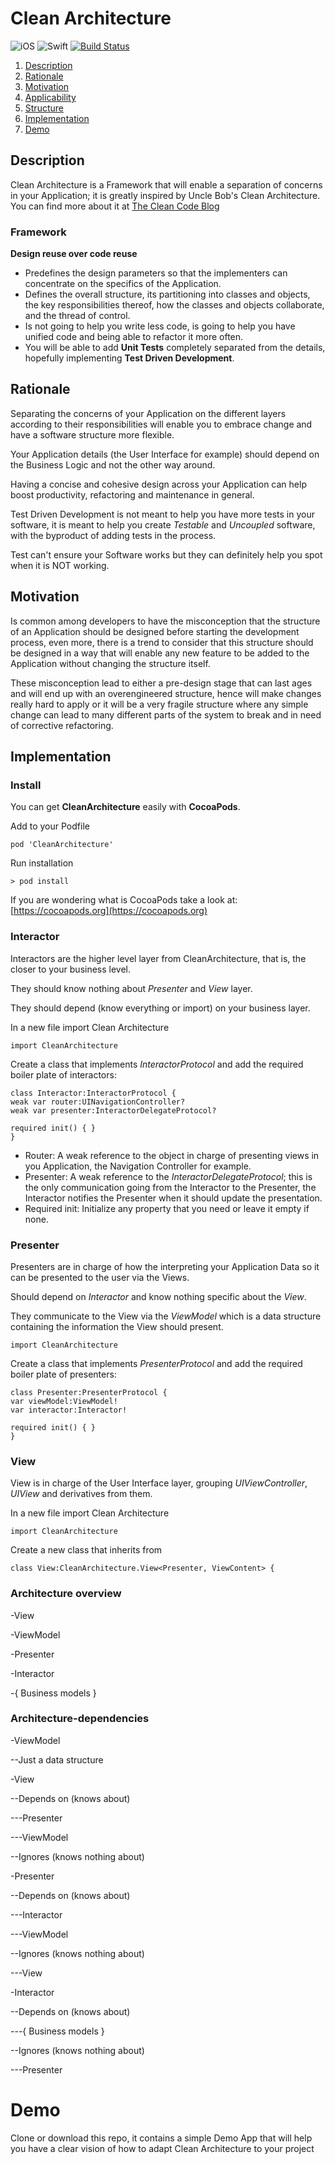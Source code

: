 # Clean Architecture

![iOS](https://img.shields.io/badge/iOS-9.0%2B-blue.svg)
![Swift](https://img.shields.io/badge/Swift-4.2-blue.svg)
[![Build Status](https://app.bitrise.io/app/04e42b095f2aed11/status.svg?token=7ZlxOD8DBPw6ho39Xb9CRw&branch=master)](https://app.bitrise.io/app/04e42b095f2aed11)

1. [Description](#Description)
2. [Rationale](#Rationale)
3. [Motivation](#Motivation)
4. [Applicability](#Applicability)
5. [Structure](#Structure)
6. [Implementation](#Implementation)
7. [Demo](#Demo)

## Description

Clean Architecture is a Framework that will enable a separation of concerns in your Application;
it is greatly inspired by Uncle Bob's Clean Architecture. You can find more about it at [The Clean Code Blog](http://blog.cleancoder.com)

### Framework

**Design reuse over code reuse**
- Predefines the design parameters so that the implementers can concentrate on the specifics of the Application.
- Defines the overall structure, its partitioning into classes and objects, the key responsibilities thereof, how the classes and objects collaborate, and the thread of control.
- Is not going to help you write less code, is going to help you have unified code and being able to refactor it more often.
- You will be able to add **Unit Tests** completely separated from the details, hopefully implementing **Test Driven Development**.

## Rationale

Separating the concerns of your Application on the different layers according to their responsibilities will enable you to embrace change and have a software structure more flexible.

Your Application details (the User Interface for example) should depend on the Business Logic and not the other way around.

Having a concise and cohesive design across your Application can help boost productivity, refactoring and maintenance in general.

Test Driven Development is not meant to help you have more tests in your software, it is meant to help you create _Testable_ and _Uncoupled_ software, with the byproduct of adding tests in the process.

Test can't ensure your Software works but they can definitely help you spot when it is NOT working.

## Motivation

Is common among developers to have the misconception that the structure of an Application should be designed before starting the development process, even more, there is a trend to consider that this structure should be designed in a way that will enable any new feature to be
added to the Application without changing the structure itself.

These misconception lead to either a pre-design stage that can last ages and will end up with an overengineered structure, hence will make changes really hard to apply or it will be a very fragile structure where any simple change can lead to many different parts of the system to break and in need of corrective refactoring.

## Implementation

### Install

You can get **CleanArchitecture** easily with **CocoaPods**.

Add to your Podfile
```
pod 'CleanArchitecture'
```
Run installation
```
> pod install
```
If you are wondering what is CocoaPods take a look at: [https://cocoapods.org](https://cocoapods.org)

### Interactor

Interactors are the higher level layer from CleanArchitecture, that is, the closer to your business level.

They should know nothing about _Presenter_ and _View_ layer.

They should depend (know everything or import) on your business layer.

In a new file import Clean Architecture

```
import CleanArchitecture
```

Create a class that implements _InteractorProtocol_ and add the required boiler plate of interactors:

```
class Interactor:InteractorProtocol {
weak var router:UINavigationController?
weak var presenter:InteractorDelegateProtocol?

required init() { }
}
```

- Router: A weak reference to the object in charge of presenting views in you Application, the Navigation Controller for example.
- Presenter: A weak reference to the _InteractorDelegateProtocol_; this is the only communication going from the Interactor to the Presenter, the Interactor notifies the Presenter when it should update the presentation.
- Required init: Initialize any property that you need or leave it empty if none.

### Presenter

Presenters are in charge of how the interpreting your Application Data so it can be presented to the user via the Views.

Should depend on _Interactor_ and know nothing specific about the _View_.

They communicate to the View via the _ViewModel_ which is a data structure containing the information the View should present.

```
import CleanArchitecture
```

Create a class that implements _PresenterProtocol_ and add the required boiler plate of presenters:

```
class Presenter:PresenterProtocol {
var viewModel:ViewModel!
var interactor:Interactor!

required init() { }
}
```





### View

View is in charge of the User Interface layer, grouping _UIViewController_, _UIView_ and derivatives from them.

In a new file import Clean Architecture

```
import CleanArchitecture
```

Create a new class that inherits from 
```
class View:CleanArchitecture.View<Presenter, ViewContent> {
```


### Architecture overview

-View

-ViewModel

-Presenter

-Interactor

-{ Business models }



### Architecture-dependencies

-ViewModel

--Just a data structure

-View

--Depends on (knows about)

---Presenter

---ViewModel

--Ignores (knows nothing about)

-Presenter

--Depends on (knows about)

---Interactor

---ViewModel

--Ignores (knows nothing about)

---View

-Interactor

--Depends on (knows about)

---{ Business models }

--Ignores (knows nothing about)

---Presenter






# Demo

Clone or download this repo, it contains a simple Demo App that will help you have a clear vision of how to adapt Clean Architecture to your project




